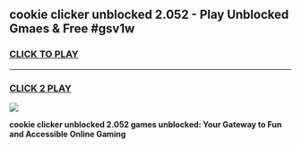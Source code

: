
## cookie clicker unblocked 2.052 - Play Unblocked Gmaes & Free #gsv1w
<h3>
<a href="https://news.freeplayer.one?title=cookie_clicker_unblocked_2.052&ref=24F">CLICK TO PLAY</a></h3>
<hr>

<h3>
<a href="https://news.freeplayer.one?title=cookie_clicker_unblocked_2.052&ref=24F">CLICK 2 PLAY</a>
  
</h3>

<a href="https://news.freeplayer.one?title=cookie_clicker_unblocked_2.052&ref=24F/"><img src="https://clearcache.store/games.png"></a>


**cookie clicker unblocked 2.052 games unblocked: Your Gateway to Fun and Accessible Online Gaming**

